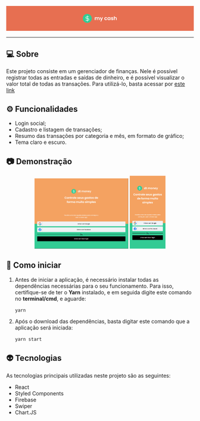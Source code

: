 ![My Cash](./github/banner.png)

---

## :computer: Sobre
Este projeto consiste em um gerenciador de finanças. Nele é possível registrar todas as entradas e saídas de dinheiro, e é possível visualizar o valor total de todas as transações. Para utilizá-lo, basta acessar por [este link](https://my-cash.vercel.app/)

## :gear: Funcionalidades
- Login social;
- Cadastro e listagem de transações;
- Resumo das transações por categoria e mês, em formato de gráfico;
- Tema claro e escuro.

## :camera: Demonstração
<p align="center">
  <img src="github/web.gif" width="50%">
  <img src="github/mobile.gif" width="19%">
</p>


## :rocket: Como iniciar
1. Antes de iniciar a aplicação, é necessário instalar todas as dependências necessárias para o seu funcionamento. Para isso, certifique-se de ter o **Yarn** instalado, e em seguida digite este comando no **terminal/cmd**, e aguarde:
    ```
    yarn
    ```
2. Após o download das dependências, basta digitar este comando que a aplicação será iniciada:
    ```
    yarn start
    ```

## :alien: Tecnologias
As tecnologias principais utilizadas neste projeto são as seguintes:
- React
- Styled Components
- Firebase
- Swiper
- Chart.JS
